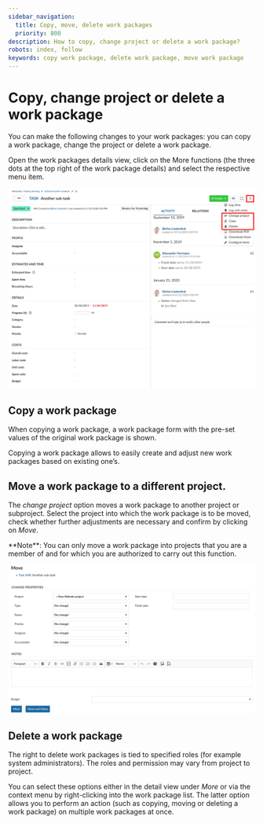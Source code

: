 ```yaml
---
sidebar_navigation:
  title: Copy, move, delete work packages
  priority: 800
description: How to copy, change project or delete a work package?
robots: index, follow
keywords: copy work package, delete work package, move work package
---
```


# Copy, change project or delete a work package

You can make the following changes to your work packages: you can copy a work package, change the project or delete a work package. 

Open the work packages details view, click on the More functions (the three dots at the top right of the work package details) and select the respective menu item.

![User-guide-copy-change-project-delete](User-guide-copy-change-project-delete.png)



## Copy a work package

When copying a work package, a work package form with the pre-set values of the original work package is shown.

Copying a work package allows to easily create and adjust new work packages based on existing one’s.

## Move a work package to a different project.

The *change project* option moves a work package to another project or subproject. Select the project into which the work package is to be moved, check whether further adjustments are necessary and confirm by clicking on *Move*.

<div class="alert alert-info" role="alert">
**Note**:  You can only move a work package into projects that you are a member of and for which you are authorized to carry out this function.
</div>

![move work package](image-20200129143632697.png)

## Delete a work package

The right to delete work packages is tied to specified roles (for example system administrators). The roles and permission may vary from project to project.

You can select these options either in the detail view under *More* or via the context menu by right-clicking into the work package list. The latter option allows you to perform an action (such as copying, moving or deleting a work package) on multiple work packages at once.